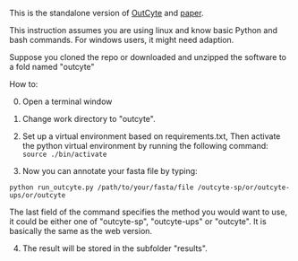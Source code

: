 This is the standalone version of [OutCyte](outcyte.com) and [paper](https://www.nature.com/articles/s41598-019-55351-z).  

This instruction assumes you are using linux and know basic Python and bash commands. For windows users, it might need adaption.  

Suppose you cloned the repo or downloaded and unzipped the software to a fold named "outcyte" 

How to: 

0. Open a terminal window

1. Change work directory to "outcyte".

2. Set up a virtual environment based on requirements.txt, Then activate the python virtual environment by running the following command:
```source ./bin/activate```

3. Now you can annotate your fasta file by typing:

```python run_outcyte.py /path/to/your/fasta/file /outcyte-sp/or/outcyte-ups/or/outcyte```

The last field of the command specifies the method you would want to use, it could be either one of "outcyte-sp", "outcyte-ups" or "outcyte". It is basically the same as the web version. 

4. The result will be stored in the subfolder "results". 
